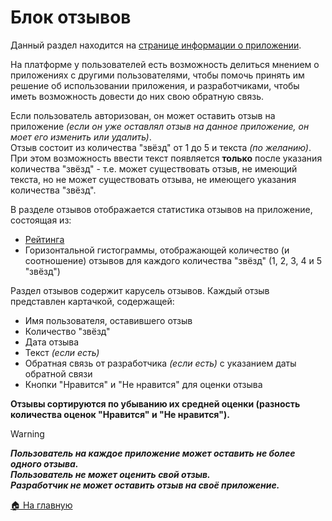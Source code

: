 # Блок отзывов
Данный раздел находится на [странице информации о приложении](/features/app).

На платформе у пользователей есть возможность делиться мнением о приложениях с другими пользователями, чтобы помочь принять им решение об использовании приложения, и разработчиками, чтобы иметь возможность довести до них свою обратную связь.

Если пользователь авторизован, он может оставить отзыв на приложение *(если он уже оставлял отзыв на данное приложение, он моет его изменить или удалить)*.  
Отзыв состоит из количества "звёзд" от 1 до 5 и текста *(по желанию)*. При этом возможность ввести текст появляется **только** после указания количества "звёзд" - т.е. может существовать отзыв, не имеющий текста, но не может существовать отзыва, не имеющего указания количества "звёзд".

В разделе отзывов отображается статистика отзывов на приложение, состоящая из:
* [Рейтинга](/features/app/rating)
* Горизонтальной гистограммы, отображающей количество (и соотношение) отзывов для каждого количества "звёзд" (1, 2, 3, 4 и 5 "звёзд")

Раздел отзывов содержит карусель отзывов. Каждый отзыв представлен картачкой, содержащей:
* Имя пользователя, оставившего отзыв
* Количество "звёзд"
* Дата отзыва
* Текст _(если есть)_
* Обратная связь от разработчика _(если есть)_ с указанием даты обратной связи
* Кнопки "Нравится" и "Не нравится" для оценки отзыва

**Отзывы сортируются по убыванию их средней оценки (разность количества оценок "Нравится" и "Не нравится").**

> [!WARNING]
> ***Пользователь на каждое приложение может оставить не более одного отзыва.  
> Пользователь не может оценить свой отзыв.  
> Разработчик не может оставить отзыв на своё приложение.***

[🏠 На главную](/)
